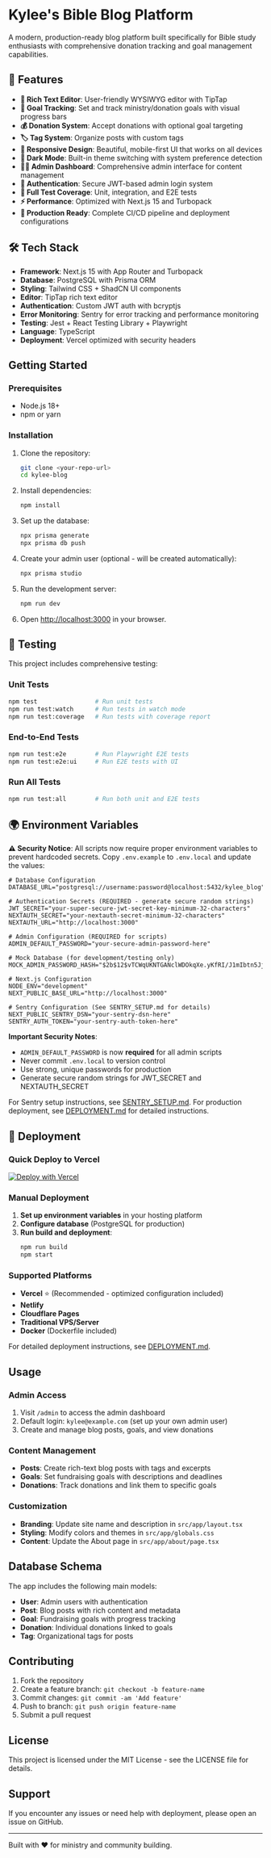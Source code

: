 # Kylee's Bible Blog Platform

A modern, production-ready blog platform built specifically for Bible study enthusiasts with comprehensive donation tracking and goal management capabilities.

## 🌟 Features

- **📝 Rich Text Editor**: User-friendly WYSIWYG editor with TipTap
- **🎯 Goal Tracking**: Set and track ministry/donation goals with visual progress bars
- **💰 Donation System**: Accept donations with optional goal targeting
- **🏷️ Tag System**: Organize posts with custom tags
- **📱 Responsive Design**: Beautiful, mobile-first UI that works on all devices
- **🌙 Dark Mode**: Built-in theme switching with system preference detection
- **👨‍💼 Admin Dashboard**: Comprehensive admin interface for content management
- **🔐 Authentication**: Secure JWT-based admin login system
- **🧪 Full Test Coverage**: Unit, integration, and E2E tests
- **⚡ Performance**: Optimized with Next.js 15 and Turbopack
- **🚀 Production Ready**: Complete CI/CD pipeline and deployment configurations

## 🛠️ Tech Stack

- **Framework**: Next.js 15 with App Router and Turbopack
- **Database**: PostgreSQL with Prisma ORM
- **Styling**: Tailwind CSS + ShadCN UI components
- **Editor**: TipTap rich text editor
- **Authentication**: Custom JWT auth with bcryptjs
- **Error Monitoring**: Sentry for error tracking and performance monitoring
- **Testing**: Jest + React Testing Library + Playwright
- **Language**: TypeScript
- **Deployment**: Vercel optimized with security headers

## Getting Started

### Prerequisites

- Node.js 18+
- npm or yarn

### Installation

1. Clone the repository:

   ```bash
   git clone <your-repo-url>
   cd kylee-blog
   ```

2. Install dependencies:

   ```bash
   npm install
   ```

3. Set up the database:

   ```bash
   npx prisma generate
   npx prisma db push
   ```

4. Create your admin user (optional - will be created automatically):

   ```bash
   npx prisma studio
   ```

5. Run the development server:

   ```bash
   npm run dev
   ```

6. Open [http://localhost:3000](http://localhost:3000) in your browser.

## 🧪 Testing

This project includes comprehensive testing:

### Unit Tests

```bash
npm test                # Run unit tests
npm run test:watch      # Run tests in watch mode
npm run test:coverage   # Run tests with coverage report
```

### End-to-End Tests

```bash
npm run test:e2e        # Run Playwright E2E tests
npm run test:e2e:ui     # Run E2E tests with UI
```

### Run All Tests

```bash
npm run test:all        # Run both unit and E2E tests
```

## 🌍 Environment Variables

**⚠️ Security Notice**: All scripts now require proper environment variables to prevent hardcoded secrets. Copy `.env.example` to `.env.local` and update the values:

```env
# Database Configuration
DATABASE_URL="postgresql://username:password@localhost:5432/kylee_blog"

# Authentication Secrets (REQUIRED - generate secure random strings)
JWT_SECRET="your-super-secure-jwt-secret-key-minimum-32-characters"
NEXTAUTH_SECRET="your-nextauth-secret-minimum-32-characters"
NEXTAUTH_URL="http://localhost:3000"

# Admin Configuration (REQUIRED for scripts)
ADMIN_DEFAULT_PASSWORD="your-secure-admin-password-here"

# Mock Database (for development/testing only)
MOCK_ADMIN_PASSWORD_HASH="$2b$12$vTCWqUKNTGANclWDOkqXe.yKfRI/J1mIbtn5JjbL57oD71KTooBm."

# Next.js Configuration
NODE_ENV="development"
NEXT_PUBLIC_BASE_URL="http://localhost:3000"

# Sentry Configuration (See SENTRY_SETUP.md for details)
NEXT_PUBLIC_SENTRY_DSN="your-sentry-dsn-here"
SENTRY_AUTH_TOKEN="your-sentry-auth-token-here"
```

**Important Security Notes**:

- `ADMIN_DEFAULT_PASSWORD` is now **required** for all admin scripts
- Never commit `.env.local` to version control
- Use strong, unique passwords for production
- Generate secure random strings for JWT_SECRET and NEXTAUTH_SECRET

For Sentry setup instructions, see [SENTRY_SETUP.md](./SENTRY_SETUP.md).
For production deployment, see [DEPLOYMENT.md](./DEPLOYMENT.md) for detailed instructions.

## 🚀 Deployment

### Quick Deploy to Vercel

[![Deploy with Vercel](https://vercel.com/button)](https://vercel.com/new/clone?repository-url=https://github.com/yourusername/kylee-blog)

### Manual Deployment

1. **Set up environment variables** in your hosting platform
2. **Configure database** (PostgreSQL for production)
3. **Run build and deployment**:
   ```bash
   npm run build
   npm start
   ```

### Supported Platforms

- **Vercel** ⭐ (Recommended - optimized configuration included)
- **Netlify**
- **Cloudflare Pages**
- **Traditional VPS/Server**
- **Docker** (Dockerfile included)

For detailed deployment instructions, see [DEPLOYMENT.md](./DEPLOYMENT.md).

## Usage

### Admin Access

1. Visit `/admin` to access the admin dashboard
2. Default login: `kylee@example.com` (set up your own admin user)
3. Create and manage blog posts, goals, and view donations

### Content Management

- **Posts**: Create rich-text blog posts with tags and excerpts
- **Goals**: Set fundraising goals with descriptions and deadlines
- **Donations**: Track donations and link them to specific goals

### Customization

- **Branding**: Update site name and description in `src/app/layout.tsx`
- **Styling**: Modify colors and themes in `src/app/globals.css`
- **Content**: Update the About page in `src/app/about/page.tsx`

## Database Schema

The app includes the following main models:

- **User**: Admin users with authentication
- **Post**: Blog posts with rich content and metadata
- **Goal**: Fundraising goals with progress tracking
- **Donation**: Individual donations linked to goals
- **Tag**: Organizational tags for posts

## Contributing

1. Fork the repository
2. Create a feature branch: `git checkout -b feature-name`
3. Commit changes: `git commit -am 'Add feature'`
4. Push to branch: `git push origin feature-name`
5. Submit a pull request

## License

This project is licensed under the MIT License - see the LICENSE file for details.

## Support

If you encounter any issues or need help with deployment, please open an issue on GitHub.

---

Built with ❤️ for ministry and community building.
